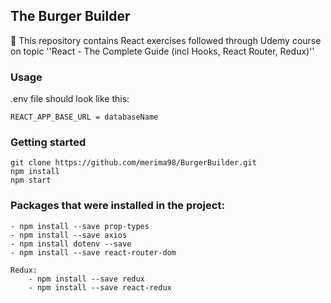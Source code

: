 ## The Burger Builder

📝 This repository contains React exercises followed through Udemy course on topic ''React - The Complete Guide (incl Hooks, React Router, Redux)''


### Usage

.env file should look like this:

	REACT_APP_BASE_URL = databaseName

### Getting started

	git clone https://github.com/merima98/BurgerBuilder.git
	npm install
	npm start

### Packages that were installed in the project:

	- npm install --save prop-types
	- npm install --save axios
	- npm install dotenv --save
	- npm install --save react-router-dom
	
	Redux:
		- npm install --save redux
		- npm install --save react-redux
	
	